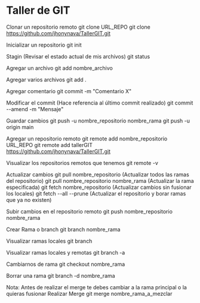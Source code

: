 # Taller de GIT

Clonar un repositorio remoto
git clone URL_REPO
git clone https://github.com/jhonynava/TallerGIT.git

Inicializar un repositorio
git init

Stagin (Revisar el estado actual de mis archivos)
git status

Agregar un archivo
git add nombre_archivo

Agregar varios archivos
git add .

Agregar comentario
git commit -m "Comentario X"

Modificar el commit (Hace referencia al último commit realizado)
git commit --amend -m "Mensaje"

Guardar cambios
git push -u nombre_repositorio nombre_rama
git push -u origin main

Agregar un repositorio remoto
git remote add nombre_repositorio URL_REPO
git remote add tallerGIT https://github.com/jhonynava/TallerGIT.git

Visualizar los repositorios remotos que tenemos
git remote -v

Actualizar cambios
git pull nombre_repositorio (Actualizar todos las ramas del repositorio)
git pull nombre_repositorio nombre_rama (Actualizar la rama especificada)
git fetch nombre_repositorio (Actualizar cambios sin fusionar los locales)
git fetch --all --prune (Actualizar el repositorio y borar ramas que ya no existen)

Subir cambios en el repositorio remoto
git push nombre_repositorio nombre_rama

Crear Rama o branch
git branch nombre_rama

Visualizar ramas locales
git branch

Visualizar ramas locales y remotas
git branch -a

Cambiarnos de rama
git checkout nombre_rama

Borrar una rama
git branch -d nombre_rama

Nota: Antes de realizar el merge te debes cambiar a la rama principal o la quieras fusionar
Realizar Merge
git merge nombre_rama_a_mezclar